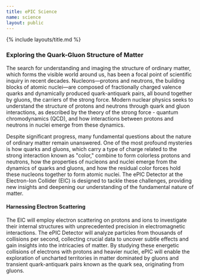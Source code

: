 ```yaml
---
title: ePIC Science
name: science
layout: public
---
```


{% include layouts/title.md %}

### Exploring the Quark-Gluon Structure of Matter

The search for understanding and imaging the structure of ordinary matter, which forms the visible world around us, has been a focal point of scientific inquiry in recent decades. Nucleons—protons and neutrons, the building blocks of atomic nuclei—are composed of fractionally charged valence quarks and dynamically produced quark-antiquark pairs, all bound together by gluons, the carriers of the strong force. Modern nuclear physics seeks to understand the structure of protons and neutrons through quark and gluon interactions, as described by the theory of the strong force - quantum chromodynamics (QCD), and how interactions between protons and neutrons in nuclei emerge from these dynamics.

Despite significant progress, many fundamental questions about the nature of ordinary matter remain unanswered. One of the most profound mysteries is how quarks and gluons, which carry a type of charge related to the strong interaction known as "color," combine to form colorless protons and neutrons, how the properties of nucleons and nuclei emerge from the dynamics of quarks and gluons, and how the residual color forces hold these nucleons together to form atomic nuclei. The ePIC Detector at the Electron-Ion Collider (EIC) is designed to tackle these challenges, providing new insights and deepening our understanding of the fundamental nature of matter.

#### Harnessing Electron Scattering

The EIC will employ electron scattering on protons and ions to investigate their internal structures with unprecedented precision in electromagnetic interactions. The ePIC Detector will analyze particles from thousands of collisions per second, collecting crucial data to uncover subtle effects and gain insights into the intricacies of matter. By studying these energetic collisions of electrons with protons and heavier nuclei, ePIC will enable the exploration of uncharted territories in matter dominated by gluons and transient quark-antiquark pairs known as the quark sea, originating from gluons.


